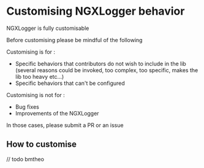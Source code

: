 # Customising NGXLogger behavior

NGXLogger is fully customisable

Before customising please be mindful of the following

Customising is for :
 - Specific behaviors that contributors do not wish to include in the lib (several reasons could be invoked, too complex, too specific, makes the lib too heavy etc...)
 - Specific behaviors that can't be configured

Customising is not for :
 - Bug fixes
 - Improvements of the NGXLogger

In those cases, please submit a PR or an issue

## How to customise

// todo bmtheo
